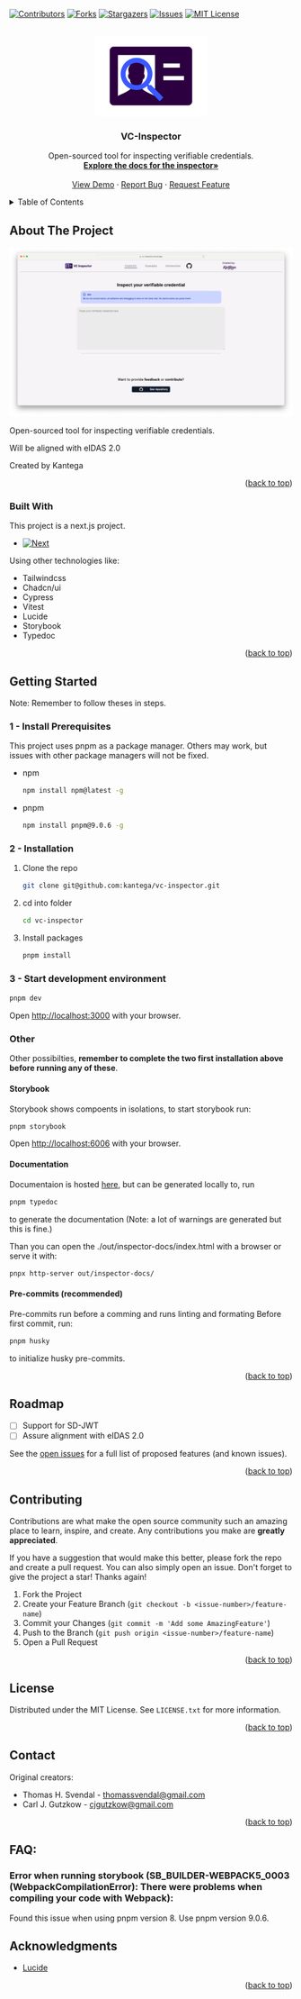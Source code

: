 <a name="readme-top"></a>
[![Contributors][contributors-shield]][contributors-url]
[![Forks][forks-shield]][forks-url]
[![Stargazers][stars-shield]][stars-url]
[![Issues][issues-shield]][issues-url]
[![MIT License][license-shield]][license-url]

<!-- PROJECT LOGO -->
<br />
<div align="center">
  <a href="https://github.com/kantega/vc-inspector">
    <img src="images/logo-with-background.png" alt="Logo" width="200" style="background-color: white">
  </a>

  <h3 align="center">VC-Inspector</h3>

  <p align="center">
    Open-sourced tool for inspecting verifiable credentials.
    <br />
    <a href="https://kantega.github.io/vc-inspector/inspector-docs/index.html"><strong>Explore the docs for the inspector»</strong></a>
    <br />
    <br />
    <a href="https://kantega.github.io/vc-inspector/">View Demo</a>
    ·
    <a href="https://github.com/kantega/vc-inspector/issues/new?labels=bug&template=reported-bug.yaml">Report Bug</a>
    ·
    <a href="https://github.com/kantega/vc-inspector/issues/new?labels=feature&template=feature-request.yaml">Request Feature </a>
  </p>
</div>

<!-- TABLE OF CONTENTS -->
<details>
  <summary>Table of Contents</summary>
  <ol>
    <li>
      <a href="#about-the-project">About The Project</a>
      <ul>
        <li><a href="#built-with">Built With</a></li>
      </ul>
    </li>
    <li>
      <a href="#getting-started">Getting Started</a>
      <ul>
        <li><a href="#prerequisites">Prerequisites</a></li>
        <li><a href="#installation">Installation</a></li>
      </ul>
    </li>
    <li><a href="#roadmap">Roadmap</a></li>
    <li><a href="#contributing">Contributing</a></li>
    <li><a href="#license">License</a></li>
    <li><a href="#contact">Contact</a></li>
    <li><a href="#acknowledgments">Acknowledgments</a></li>
  </ol>
</details>

<!-- ABOUT THE PROJECT -->

## About The Project

[![VC inspector Screen Shot][product-screenshot]](https://example.com)

Open-sourced tool for inspecting verifiable credentials.

Will be aligned with eIDAS 2.0

<stong>Created by Kantega</stong>

<p align="right">(<a href="#readme-top">back to top</a>)</p>

### Built With

This project is a next.js project.

- [![Next][Next.js]][Next-url]

Using other technologies like:

- Tailwindcss
- Chadcn/ui
- Cypress
- Vitest
- Lucide
- Storybook
- Typedoc

<p align="right">(<a href="#readme-top">back to top</a>)</p>

<!-- GETTING STARTED -->

## Getting Started

Note: Remember to follow theses in steps.

### 1 - Install Prerequisites

This project uses pnpm as a package manager. Others may work, but issues with other package managers will not be fixed.

- npm
  ```sh
  npm install npm@latest -g
  ```
- pnpm
  ```sh
  npm install pnpm@9.0.6 -g
  ```

### 2 - Installation

1. Clone the repo
   ```sh
   git clone git@github.com:kantega/vc-inspector.git
   ```
2. cd into folder
   ```sh
   cd vc-inspector
   ```
3. Install packages
   ```sh
   pnpm install
   ```

### 3 - Start development environment

```sh
pnpm dev
```

Open [http://localhost:3000](http://localhost:3000) with your browser.

### Other

Other possibilties, <b>remember to complete the two first installation above before running any of these</b>.

#### Storybook

Storybook shows compoents in isolations, to start storybook run:

```sh
pnpm storybook
```

Open [http://localhost:6006](http://localhost:6006) with your browser.

#### Documentation

Documentaion is hosted <a href="https://kantega.github.io/vc-inspector/inspector-docs/index.html">here</a>, but can be generated locally to, run

```sh
pnpm typedoc
```

to generate the documentation (Note: a lot of warnings are generated but this is fine.)

Than you can open the ./out/inspector-docs/index.html with a browser or serve it with:

```sh
pnpx http-server out/inspector-docs/
```

#### Pre-commits (recommended)

Pre-commits run before a comming and runs linting and formating
Before first commit, run:

```bash
pnpm husky
```

to initialize husky pre-commits.

<p align="right">(<a href="#readme-top">back to top</a>)</p>

## Roadmap

- [ ] Support for SD-JWT
- [ ] Assure alignment with eIDAS 2.0

See the [open issues](https://github.com/kantega/vc-inspector/issues) for a full list of proposed features (and known issues).

<p align="right">(<a href="#readme-top">back to top</a>)</p>

<!-- CONTRIBUTING -->

## Contributing

Contributions are what make the open source community such an amazing place to learn, inspire, and create. Any contributions you make are **greatly appreciated**.

If you have a suggestion that would make this better, please fork the repo and create a pull request. You can also simply open an issue.
Don't forget to give the project a star! Thanks again!

1. Fork the Project
2. Create your Feature Branch (`git checkout -b <issue-number>/feature-name`)
3. Commit your Changes (`git commit -m 'Add some AmazingFeature'`)
4. Push to the Branch (`git push origin <issue-number>/feature-name`)
5. Open a Pull Request

<p align="right">(<a href="#readme-top">back to top</a>)</p>

<!-- LICENSE -->

## License

Distributed under the MIT License. See `LICENSE.txt` for more information.

<p align="right">(<a href="#readme-top">back to top</a>)</p>

<!-- CONTACT -->

## Contact

Original creators:

- Thomas H. Svendal - thomassvendal@gmail.com
- Carl J. Gutzkow - cjgutzkow@gmail.com

<p align="right">(<a href="#readme-top">back to top</a>)</p>

<!-- ACKNOWLEDGMENTS -->

## FAQ:

### Error when running storybook (SB_BUILDER-WEBPACK5_0003 (WebpackCompilationError): There were problems when compiling your code with Webpack):

Found this issue when using pnpm version 8. Use pnpm version 9.0.6.

## Acknowledgments

- [Lucide](https://lucide.dev/)

<p align="right">(<a href="#readme-top">back to top</a>)</p>

<!-- MARKDOWN LINKS & IMAGES -->
<!-- https://www.markdownguide.org/basic-syntax/#reference-style-links -->

[contributors-shield]: https://img.shields.io/github/contributors/kantega/vc-inspector.svg?style=for-the-badge
[contributors-url]: https://github.com/kantega/vc-inspector/graphs/contributors
[forks-shield]: https://img.shields.io/github/forks/kantega/vc-inspector.svg?style=for-the-badge
[forks-url]: https://github.com/kantega/vc-inspector/network/members
[stars-shield]: https://img.shields.io/github/stars/kantega/vc-inspector.svg?style=for-the-badge
[stars-url]: https://github.com/kantega/vc-inspector/stargazers
[issues-shield]: https://img.shields.io/github/issues/kantega/vc-inspector.svg?style=for-the-badge
[issues-url]: https://github.com/kantega/vc-inspector/issues
[license-shield]: https://img.shields.io/github/license/kantega/vc-inspector.svg?style=for-the-badge
[license-url]: https://github.com/kantega/vc-inspector/blob/main/LICENSE.txt
[product-screenshot]: images/screenshot.png
[Next.js]: https://img.shields.io/badge/next.js-000000?style=for-the-badge&logo=nextdotjs&logoColor=white
[Next-url]: https://nextjs.org/
